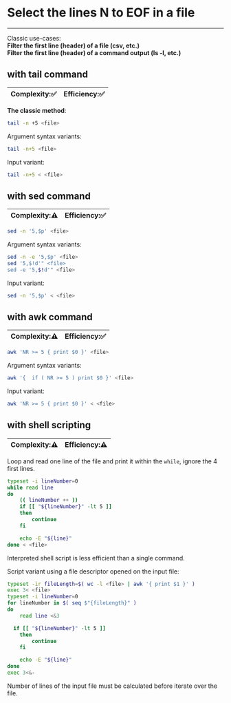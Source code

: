 # Select the lines N to EOF in a file
***
Classic use-cases:  
**Filter the first line (header) of a file (csv, etc.)**  
**Filter the first line (header) of a command output (ls -l, etc.)**

## with tail command
| Complexity::white_check_mark: | Efficiency::white_check_mark: |
| ---------- | ---------- |
**The classic method**:
```bash
tail -n +5 <file> 
```
Argument syntax variants:
```bash
tail -n+5 <file>
```
Input variant:
```bash
tail -n+5 < <file>
```

## with sed command
| Complexity::warning: | Efficiency::white_check_mark: |
| ---------- | ---------- |

```bash
sed -n '5,$p' <file>
```
Argument syntax variants:
```bash
sed -n -e '5,$p' <file>
sed '5,$!d'" <file>
sed -e '5,$!d'" <file>
```
Input variant:
```bash
sed -n '5,$p' < <file>
```

## with awk command
| Complexity::warning: | Efficiency::white_check_mark: |
| ---------- | ---------- |

```bash
awk 'NR >= 5 { print $0 }' <file>
```
Argument syntax variants:
```bash
awk '{  if ( NR >= 5 ) print $0 }' <file>
```
Input variant:
```bash
awk 'NR >= 5 { print $0 }' < <file>
```

## with shell scripting
| Complexity::warning: | Efficiency::warning: |
| ---------- | ---------- |

Loop and read one line of the file and print it within the `while`, ignore the 4 first lines.
```bash
typeset -i lineNumber=0
while read line
do
	(( lineNumber ++ ))
	if [[ "${lineNumber}" -lt 5 ]]
	then
		continue
	fi

	echo -E "${line}"
done < <file>
```
Interpreted shell script is less efficient than a single command.

Script variant using a file descriptor opened on the input file:
```bash
typeset -ir fileLength=$( wc -l <file> | awk '{ print $1 }' )
exec 3< <file>
typeset -i lineNumber=0
for lineNumber in $( seq $"{fileLength}" )
do
	read line <&3

  if [[ "${lineNumber}" -lt 5 ]]
	then
		continue
	fi

	echo -E "${line}"
done
exec 3<&-
```
Number of lines of the input file must be calculated before iterate over the file.
